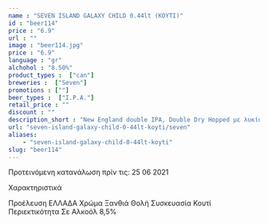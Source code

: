 ```yaml
---
name : "SEVEN ISLAND GALAXY CHILD 0.44lt (ΚΟΥΤΙ)"
id : "beer114"
price : "6.9"
url : ""
image : "beer114.jpg"
price : "6.9"
language : "gr"
alchohol : "8.50%"
product_types :  ["can"]
breweries :  ["Seven"]
promotions : [""]
beer_types :  ["I.P.A."]
retail_price : ""
discount : ""
description_short : "New England double IPA, Double Dry Hopped με λυκίσκο Galaxy &amp; Enigma"
url: "seven-island-galaxy-child-0-44lt-koyti/seven"
aliases: 
    - "seven-island-galaxy-child-0-44lt-koyti"
slug: "beer114"
---
```


Προτεινόμενη κατανάλωση πρίν τις: 25 06 2021

Χαρακτηριστικά

Προέλευση
ΕΛΛΑΔΑ
Χρώμα
Ξανθιά Θολή
Συσκευασία
Κουτί
Περιεκτικότητα Σε Αλκοόλ
8,5%
